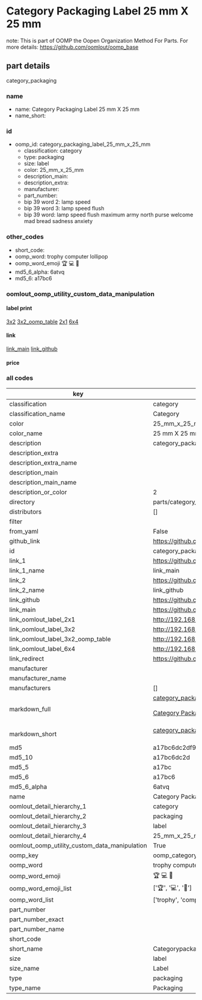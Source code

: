 # Category Packaging Label 25 mm X 25 mm  

note: This is part of OOMP the Oopen Organization Method For Parts. For more details: https://github.com/oomlout/oomp_base

##  part details
  



category_packaging



### name
* name: Category Packaging Label 25 mm X 25 mm
* name_short: 
### id
* oomp_id: category_packaging_label_25_mm_x_25_mm
  * classification: category
  * type: packaging
  * size: label
  * color: 25_mm_x_25_mm
  * description_main: 
  * description_extra: 
  * manufacturer: 
  * part_number: 
  * bip 39 word 2: lamp speed
  * bip 39 word 3: lamp speed flush
  * bip 39 word: lamp speed flush maximum army north purse welcome mad bread sadness anxiety

### other_codes
* short_code: 
* oomp_word: trophy computer lollipop
* oomp_word_emoji :trophy: :computer: :lollipop:
* md5_6_alpha: 6atvq
* md5_6: a17bc6






### oomlout_oomp_utility_custom_data_manipulation
#### label print
[3x2](http://192.168.1.245:1112/?label=oomp%206atvq)
[3x2_oomp_table](http://192.168.1.108:1112/?label=oomp%206atvq)
[2x1](http://192.168.1.242:1112/?label=oomp%206atvq)
[6x4](http://192.168.1.55:1112/?label=oomp%206atvq)    

#### link

[link_main](https://github.com/oomlout/oomlout_oomp_version_1_messy/tree/main/parts/category_packaging_label_25_mm_x_25_mm) [link_github](https://github.com/oomlout/oomlout_oomp_version_1_messy/tree/main/parts/category_packaging_label_25_mm_x_25_mm)                             

#### price







### all codes 
| key | value |  
| --- | --- |  
| classification | category |  
| classification_name | Category |  
| color | 25_mm_x_25_mm |  
| color_name | 25 mm X 25 mm |  
| description | category_packaging |  
| description_extra |  |  
| description_extra_name |  |  
| description_main |  |  
| description_main_name |  |  
| description_or_color | 2  |  
| directory | parts/category_packaging_label_25_mm_x_25_mm |  
| distributors | [] |  
| filter |  |  
| from_yaml | False |  
| github_link | https://github.com/oomlout/oomlout_oomp_part_src/tree/main/parts/category_packaging_label_25_mm_x_25_mm |  
| id | category_packaging_label_25_mm_x_25_mm |  
| link_1 | https://github.com/oomlout/oomlout_oomp_version_1_messy/tree/main/parts/category_packaging_label_25_mm_x_25_mm |  
| link_1_name | link_main |  
| link_2 | https://github.com/oomlout/oomlout_oomp_version_1_messy/tree/main/parts/category_packaging_label_25_mm_x_25_mm |  
| link_2_name | link_github |  
| link_github | https://github.com/oomlout/oomlout_oomp_version_1_messy/tree/main/parts/category_packaging_label_25_mm_x_25_mm |  
| link_main | https://github.com/oomlout/oomlout_oomp_version_1_messy/tree/main/parts/category_packaging_label_25_mm_x_25_mm |  
| link_oomlout_label_2x1 | http://192.168.1.242:1112/?label=oomp%206atvq |  
| link_oomlout_label_3x2 | http://192.168.1.245:1112/?label=oomp%206atvq |  
| link_oomlout_label_3x2_oomp_table | http://192.168.1.108:1112/?label=oomp%206atvq |  
| link_oomlout_label_6x4 | http://192.168.1.55:1112/?label=oomp%206atvq |  
| link_redirect | https://github.com/oomlout/oomlout_oomp_version_1_messy/tree/main/parts/category_packaging_label_25_mm_x_25_mm |  
| manufacturer |  |  
| manufacturer_name |  |  
| manufacturers | [] |  
| markdown_full | [category_packaging_label_25_mm_x_25_mm](none)<br>[](none)<br>[Category Packaging Label 25 Mm X 25 Mm](none)<br><br> |  
| markdown_short | [category_packaging_label_25_mm_x_25_mm](none)<br><br> |  
| md5 | a17bc6dc2df955d259060896b3b443e6 |  
| md5_10 | a17bc6dc2d |  
| md5_5 | a17bc |  
| md5_6 | a17bc6 |  
| md5_6_alpha | 6atvq |  
| name | Category Packaging Label 25 mm X 25 mm |  
| oomlout_detail_hierarchy_1 | category |  
| oomlout_detail_hierarchy_2 | packaging |  
| oomlout_detail_hierarchy_3 | label |  
| oomlout_detail_hierarchy_4 | 25_mm_x_25_mm |  
| oomlout_oomp_utility_custom_data_manipulation | True |  
| oomp_key | oomp_category_packaging_label_25_mm_x_25_mm |  
| oomp_word | trophy computer lollipop |  
| oomp_word_emoji | :trophy: :computer: :lollipop: |  
| oomp_word_emoji_list | [':trophy:', ':computer:', ':lollipop:'] |  
| oomp_word_list | ['trophy', 'computer', 'lollipop'] |  
| part_number |  |  
| part_number_exact |  |  
| part_number_name |  |  
| short_code |  |  
| short_name | Categorypackaging |  
| size | label |  
| size_name | Label |  
| type | packaging |  
| type_name | Packaging |  
